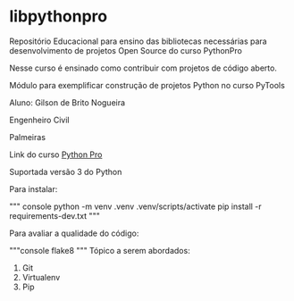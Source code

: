 # libpythonpro

Repositório Educacional para ensino das bibliotecas necessárias para desenvolvimento de projetos Open Source do curso PythonPro

Nesse curso é ensinado como contribuir com projetos de código aberto.

Módulo para exemplificar construção de projetos Python no curso PyTools

Aluno: Gilson de Brito Nogueira

Engenheiro Civil

Palmeiras 

Link do curso [Python Pro](https://www.python.pro.br/)

Suportada versão 3 do Python

Para instalar:

""" console
python -m venv .venv
.venv/scripts/activate
pip install -r requirements-dev.txt
"""

Para avaliar a qualidade do código:

"""console
flake8
"""
Tópico a serem abordados:
 1. Git
 2. Virtualenv
 3. Pip
